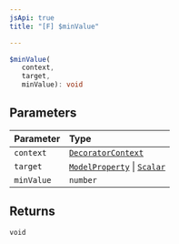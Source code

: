 ```yaml
---
jsApi: true
title: "[F] $minValue"

---
```

```ts
$minValue(
   context, 
   target, 
   minValue): void
```

## Parameters

| Parameter | Type |
| :------ | :------ |
| `context` | [`DecoratorContext`](../interfaces/DecoratorContext.md) |
| `target` | [`ModelProperty`](../interfaces/ModelProperty.md) \| [`Scalar`](../interfaces/Scalar.md) |
| `minValue` | `number` |

## Returns

`void`
